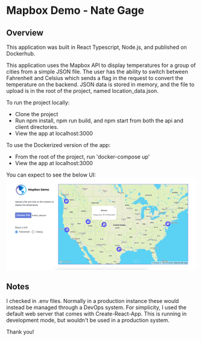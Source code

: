 # Mapbox Demo - Nate Gage

## Overview

This application was built in React Typescript, Node.js, and published on Dockerhub.

This application uses the Mapbox API to display temperatures for a group of cities from a simple JSON file. The user has the ability to switch between Fahrenheit and Celsius which sends a flag in the request to convert the temperature on the backend. JSON data is stored in memory, and the file to upload is in the root of the project, named location_data.json.

To run the project locally:

- Clone the project
- Run npm install, npm run build, and npm start from both the api and client directories. 
- View the app at localhost:3000

To use the Dockerized version of the app:

- From the root of the project, run 'docker-compose up'
- View the app at localhost:3000

You can expect to see the below UI:
<img src="./client/public/screen shot.png" />

## Notes
I checked in .env files. Normally in a production instance these would instead be managed
through a DevOps system. For simplicity, I used the default web server that comes with Create-React-App. This is running in development mode, but wouldn't be used in a production system.  

Thank you!
